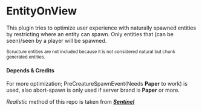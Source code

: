 # EntityOnView
This plugin tries to optimize user experience with naturally spawned entities by restricting where an entity can spawn. Only entities that (can be seen)/seen by a player will be spawned.

<sub>Scructure entities are not included because it is not considered natural but chunk generated entities.</sub>

#### Depends & Credits

For more optimization; PreCreatureSpawnEvent(Needs **Paper** to work) is used, also abort-spawn is only used if server brand is **Paper** or more. 

*Realistic* method of this repo is taken from ***[Sentinel](https://github.com/mcmonkeyprojects/Sentinel)***
